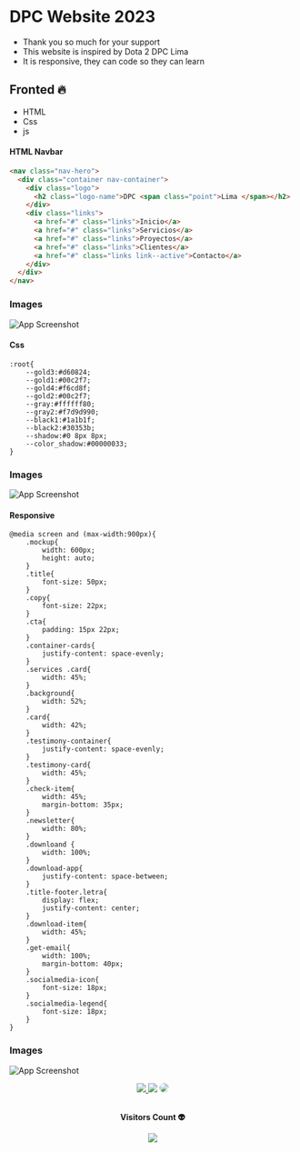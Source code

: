 # DPC Website 2023

- Thank you so much for your support
- This website is inspired by Dota 2 DPC Lima
- It is responsive, they can code so they can learn

## Fronted 🔥

- HTML
- Css
- js

#### HTML Navbar

```html
<nav class="nav-hero">
  <div class="container nav-container">
    <div class="logo">
      <h2 class="logo-name">DPC <span class="point">Lima </span></h2>
    </div>
    <div class="links">
      <a href="#" class="links">Inicio</a>
      <a href="#" class="links">Servicios</a>
      <a href="#" class="links">Proyectos</a>
      <a href="#" class="links">Clientes</a>
      <a href="#" class="links link--active">Contacto</a>
    </div>
  </div>
</nav>
```

### Images

![App Screenshot](https://github.com/bastndev/DPC-Website-Modern-2023/blob/main/src/md/md1.png?raw=true)

#### Css

```
:root{
    --gold3:#d60824;
    --gold1:#00c2f7;
    --gold4:#f6cd8f;
    --gold2:#00c2f7;
    --gray:#ffffff80;
    --gray2:#f7d9d990;
    --black1:#1a1b1f;
    --black2:#30353b;
    --shadow:#0 8px 8px;
    --color_shadow:#00000033;
}
```

### Images

![App Screenshot](https://via.placeholder.com/468x300?text=App+Screenshot+Here)

#### Responsive

```
@media screen and (max-width:900px){
    .mockup{
        width: 600px;
        height: auto;
    }
    .title{
        font-size: 50px;
    }
    .copy{
        font-size: 22px;
    }
    .cta{
        padding: 15px 22px;
    }
    .container-cards{
        justify-content: space-evenly;
    }
    .services .card{
        width: 45%;
    }
    .background{
        width: 52%;
    }
    .card{
        width: 42%;
    }
    .testimony-container{
        justify-content: space-evenly;
    }
    .testimony-card{
        width: 45%;
    }
    .check-item{
        width: 45%;
        margin-bottom: 35px;
    }
    .newsletter{
        width: 80%;
    }
    .downloand {
        width: 100%;
    }
    .download-app{
        justify-content: space-between;
    }
    .title-footer.letra{
        display: flex;
        justify-content: center;
    }
    .download-item{
        width: 45%;
    }
    .get-email{
        width: 100%;
        margin-bottom: 40px;
    }
    .socialmedia-icon{
        font-size: 18px;
    }
    .socialmedia-legend{
        font-size: 18px;
    }
}

```

### Images

![App Screenshot](https://via.placeholder.com/468x300?text=App+Screenshot+Here)

<div align="center"> 
<a href="https://www.instagram.com/bastndev/" target="_blank"><img src="https://img.shields.io/badge/-Instagram-%23E4405F?style=for-the-badge&logo=instagram&logoColor=white"</a>
<a href="https://www.tiktok.com/@bastndev" target="_blank"><img src="https://img.shields.io/badge/TikTok-000?style=for-the-badge&logo=tiktok&logoColor=white" target="_blank"></a>
<a href="https://twitter.com/bastndev" target="_blank"><img src="https://img.shields.io/badge/-Twitter-%230077B2?style=for-the-badge&logo=twitter&logoColor=white" style="border-radius: 30px" target="_blank"></a> 
 </div>
  
  
<div align="center">
<br><p align="centre"><b>Visitors Count 👽 </b></p>  
<p align="center"><img align="center" src="https://profile-counter.glitch.me/{bastndev}/count.svg" /></p> 
<br>
</div>
